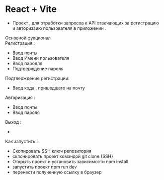 # React + Vite

- Проект , для отработки запросов к API отвечающих за регистрацию и авторизаию пользователя в приложении .

Основной фукционал  
Регистрация :

- Ввод почты
- Ввод Имени пользователя
- Ввод пародля
- Подтверждение пароля

Подтверждение регистрации:

- Ввод кода , пришедщего на почту

Авторизация :

- Ввод почты
- Ввод пароля

Выход :

-

Как запустить :

- Скопировать SSH ключ репозитория
- склонировать проект командой git clone {SSH}
- Открыть проект и установить зависимости npm install
- запустить проект npm run dev
- перенести полученную ссылку в браузер
